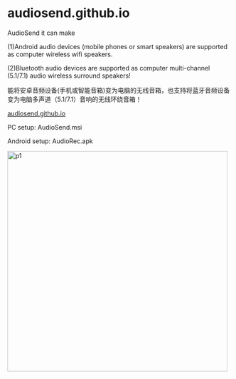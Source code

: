 # audiosend.github.io

AudioSend it can make

(1)Android audio devices (mobile phones or smart speakers) are supported as computer wireless wifi speakers.

(2)Bluetooth audio devices are supported as computer multi-channel (5.1/7.1) audio wireless surround speakers!


能将安卓音频设备(手机或智能音箱)变为电脑的无线音箱，也支持将蓝牙音频设备变为电脑多声道（5.1/7.1）音响的无线环绕音箱！

<a href="https://audiosend.github.io//">audiosend.github.io</a>

PC setup: AudioSend.msi

Android setup: AudioRec.apk

<img width="495" alt="p1" src="https://user-images.githubusercontent.com/117324192/211969597-740609f0-e4b6-4d72-b5eb-e93b405ff92e.PNG">
